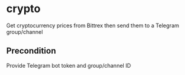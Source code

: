 # crypto
Get cryptocurrency prices from Bittrex then send them to a Telegram group/channel

## Precondition
Provide Telegram bot token and group/channel ID
